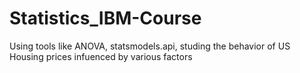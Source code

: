 # Statistics_IBM-Course
Using tools like ANOVA, statsmodels.api, studing the behavior of US Housing prices infuenced by various factors

